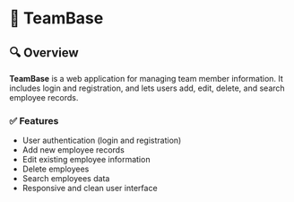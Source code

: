 #  🤝 TeamBase

## 🔍 Overview
**TeamBase** is a web application for managing team member information. It includes login and registration, and lets users add, edit, delete, and search employee records.

### ✅ Features

- User authentication (login and registration)
- Add new employee records
- Edit existing employee information
- Delete employees
- Search employees data
- Responsive and clean user interface

